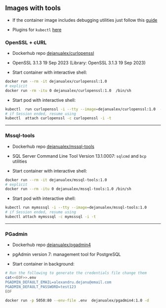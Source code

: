 ## Images with tools

* If the container image includes debugging utilities just follow this [guide](https://github.com/dejanu/KubeDebugger/blob/main/debug_steps.md)

* Plugins for `kubectl` [here](https://github.com/dejanu/KubeDebugger/blob/main/plugins/readme.md)

### OpenSSL + cURL

* Dockerhub repo [dejanualex/curlopenssl](https://hub.docker.com/repository/docker/dejanualex/curlopenssl/general)
* OpenSSL 3.1.3 19 Sep 2023 (Library: OpenSSL 3.1.3 19 Sep 2023)

* Start container with interactive shell:
```bash
docker run --rm -it dejanualex/curlopenssl:1.0
# explicit 
docker run -rm -itu 0 dejanualex/curlopenssl:1.0  /bin/sh
```
* Start pod with interactive shell:
```bash
kubectl  run curlopenssl -i --tty --image=dejanualex/curlopenssl:1.0  -- sh
# if Session ended, resume using
kubectl  attach curlopenssl -c curlopenssl -i -t
```
---

### Mssql-tools

* Dockerhub repo [dejanualex/mssql-tools](https://hub.docker.com/repository/docker/dejanualex/mssql-tools/general)
* SQL Server Command Line Tool Version 13.1.0007: `sqlcmd` and `bcp` utilities

* Start container with interactive shell:
```bash
docker run --rm -it dejanualex/mssql-tools:1.0
# explicit 
docker run --rm -itu 0 dejanualex/mssql-tools:1.0 /bin/sh
```

* Start pod with interactive shell:
```bash
kubectl run mymsssql -i --tty --image=dejanualex/mssql-tools:1.0
# if Session ended, resume using
kubectl attach mymsssql -c mymsssql -i -t
```
---

### PGadmin

* Dockerhub repo [dejanualex/pgadmin4](https://hub.docker.com/repository/docker/dejanualex/pgadmin4/general)
* pgAdmin version 7: management tool for PostgreSQL

*  Start container in background: 

```bash
# Run the following to generate the credentials file change them
cat<<EOF>>.env
PGADMIN_DEFAULT_EMAIL=alexandru.dejanu@email.com
PGADMIN_DEFAULT_PASSWORD=test123
EOF

docker run -p 5050:80 --env-file .env  dejanualex/pgadmin4:1.0 -d
```
